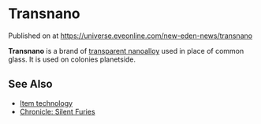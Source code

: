 # Transnano
Published on  at https://universe.eveonline.com/new-eden-news/transnano

**Transnano** is a brand of [transparent nanoalloy](22EmoWbZo7FbrFrMfGfcfH) used in place of common
glass. It is used on colonies planetside.

See Also
--------

-   [Item technology](1atx3NGYkl3oP5JiEa1ShQ)
-   [Chronicle: Silent Furies](3yi2BMIz4SFExUpHSDHAA9)
